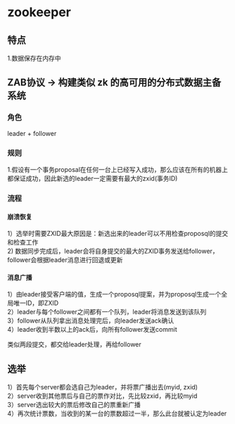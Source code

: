 # zookeeper

## 特点

1.数据保存在内存中

## ZAB协议 -> 构建类似 zk 的高可用的分布式数据主备系统

### 角色

leader + follower  

### 规则

1.假设有一个事务proposal在任何一台上已经写入成功，那么应该在所有的机器上都保证成功，因此新选的leader一定需要有最大的zxid(事务ID)

### 流程

#### 崩溃恢复

1）选举时需要ZXID最大原因是：新选出来的leader可以不用检查proposql的提交和检查工作  
2) 数据同步完成后，leader会将自身提交的最大的ZXID事务发送给follower，follower会根据leader消息进行回退或更新

#### 消息广播

1）由leader接受客户端的值，生成一个proposql提案，并为proposql生成一个全局唯一ID，即ZXID  
2）leader与每个follower之间都有一个队列，leader将消息发送到该队列  
3）follower从队列拿出消息处理完后，向leader发送ack确认  
4）leader收到半数以上的ack后，向所有follower发送commit 

类似两段提交，都交给leader处理，再给follower  

## 选举

1）首先每个server都会选自己为leader，并将票广播出去(myid, zxid)  
2）server收到其他票后与自己的票作对比，先比较zxid，再比较myid  
3）server选出较大的票后修改自己的票重新广播  
4）再次统计票数，当收到的某一台的票数超过一半，那么此台就被认定为leader  